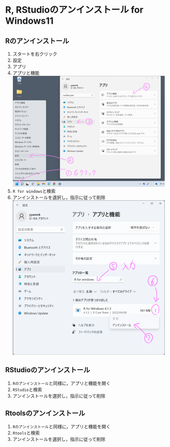 # R, RStudioのアンインストール for Windows11


## Rのアンインストール

1. スタートを右クリック
2. 設定
3. アプリ
4. アプリと機能
    ![](./figs/win11_R1.png?raw=true)
5. `R for windows`と検索
6. アンインストールを選択し，指示に従って削除
    ![](./figs/win11_R2.png?raw=true)


## RStudioのアンインストール

1. `Rのアンインストール`と同様に，アプリと機能を開く
2. `RStudio`と検索
3. アンインストールを選択し，指示に従って削除


## Rtoolsのアンインストール

1. `Rのアンインストール`と同様に，アプリと機能を開く
2. `Rtools`と検索
3. アンインストールを選択し，指示に従って削除
